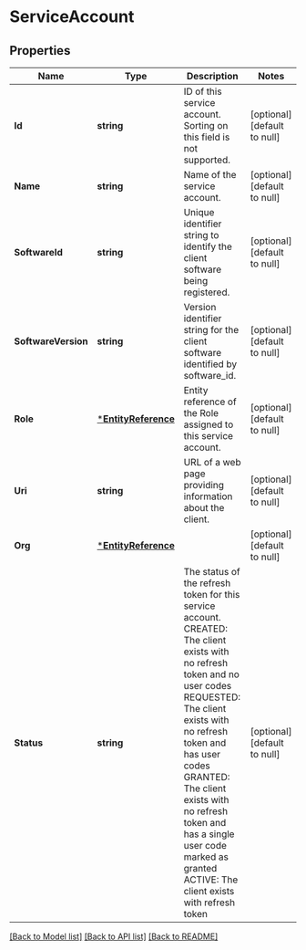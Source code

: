# ServiceAccount

## Properties
Name | Type | Description | Notes
------------ | ------------- | ------------- | -------------
**Id** | **string** | ID of this service account. Sorting on this field is not supported. | [optional] [default to null]
**Name** | **string** | Name of the service account. | [optional] [default to null]
**SoftwareId** | **string** | Unique identifier string to identify the client software being registered. | [optional] [default to null]
**SoftwareVersion** | **string** | Version identifier string for the client software identified by software_id. | [optional] [default to null]
**Role** | [***EntityReference**](EntityReference.md) | Entity reference of the Role assigned to this service account. | [optional] [default to null]
**Uri** | **string** | URL of a web page providing information about the client. | [optional] [default to null]
**Org** | [***EntityReference**](EntityReference.md) |  | [optional] [default to null]
**Status** | **string** | The status of the refresh token for this service account. CREATED: The client exists with no refresh token and no user codes REQUESTED: The client exists with no refresh token and has user codes GRANTED: The client exists with no refresh token and has a single user code marked as granted ACTIVE: The client exists with refresh token  | [optional] [default to null]

[[Back to Model list]](../README.md#documentation-for-models) [[Back to API list]](../README.md#documentation-for-api-endpoints) [[Back to README]](../README.md)


